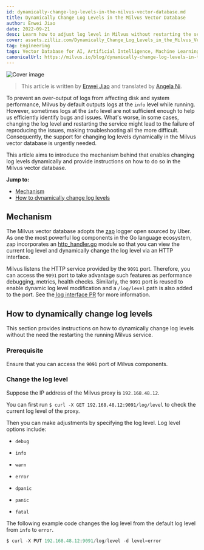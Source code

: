 ```yaml
---
id: dynamically-change-log-levels-in-the-milvus-vector-database.md
title: Dynamically Change Log Levels in the Milvus Vector Database 
author: Enwei Jiao
date: 2022-09-21
desc: Learn how to adjust log level in Milvus without restarting the service.
cover: assets.zilliz.com/Dynamically_Change_Log_Levels_in_the_Milvus_Vector_Database_58e31c66cc.png
tag: Engineering
tags: Vector Database for AI, Artificial Intelligence, Machine Learning
canonicalUrl: https://milvus.io/blog/dynamically-change-log-levels-in-the-milvus-vector-database.md
---
```


![Cover image](https://assets.zilliz.com/Dynamically_Change_Log_Levels_in_the_Milvus_Vector_Database_58e31c66cc.png "Dynamically Change Log Levels in the Milvus Vector Database.")

> This article is written by [Enwei Jiao](https://github.com/jiaoew1991) and translated by [Angela Ni](https://www.linkedin.com/in/yiyun-n-2aa713163/).

To prevent an over-output of logs from affecting disk and system performance, Milvus by default outputs logs at the `info` level while running. However, sometimes logs at the `info` level are not sufficient enough to help us efficiently identify bugs and issues. What's worse, in some cases, changing the log level and restarting the service might lead to the failure of reproducing the issues, making troubleshooting all the more difficult. Consequently, the support for changing log levels dynamically in the Milvus vector database is urgently needed.

This article aims to introduce the mechanism behind that enables changing log levels dynamically and provide instructions on how to do so in the Milvus vector database.

**Jump to:**
- [Mechanism](#Mechanism)
- [How to dynamically change log levels](#How-to-dynamically-change-log-levels)

## Mechanism

The Milvus vector database adopts the [zap](https://github.com/uber-go/zap) logger open sourced by Uber. As one the most powerful log components in the Go language ecosystem, zap incorporates an [http_handler.go](https://github.com/uber-go/zap/blob/master/http_handler.go) module so that you can view the current log level and dynamically change the log level via an HTTP interface.

Milvus listens the HTTP service provided by the `9091` port. Therefore, you can access the `9091` port to take advantage such features as performance debugging, metrics, health checks. Similarly, the `9091` port is reused to enable dynamic log level modification and a `/log/level` path is also added to the port. See the[ log interface PR](https://github.com/milvus-io/milvus/pull/18430) for more information.

## How to dynamically change log levels

This section provides instructions on how to dynamically change log levels without the need the restarting the running Milvus service.

### Prerequisite

Ensure that you can access the `9091` port of Milvus components.

### Change the log level

Suppose the IP address of the Milvus proxy is `192.168.48.12`. 

You can first run `$ curl -X GET 192.168.48.12:9091/log/level` to check the current log level of the proxy.

Then you can make adjustments by specifying the log level. Log level options include: 

- `debug`

- `info`

- `warn`

- `error`

- `dpanic`

- `panic`

- `fatal`

The following example code changes the log level from the default log level from `info` to `error`. 

```Python
$ curl -X PUT 192.168.48.12:9091/log/level -d level=error
```











